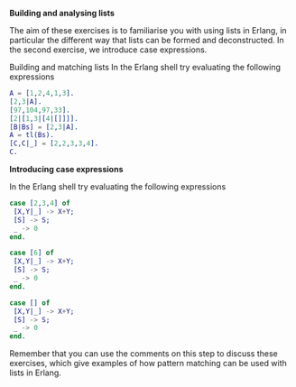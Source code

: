 **Building and analysing lists**

The aim of these exercises is to familiarise you with using lists in Erlang, in particular the different way that lists can be formed and deconstructed. In the second exercise, we introduce case expressions.

Building and matching lists
In the Erlang shell try evaluating the following expressions
```Erlang
A = [1,2,4,1,3].
[2,3|A].
[97,104,97,33].
[2|[1,3|[4|[]]]].
[B|Bs] = [2,3|A].
A = tl(Bs).
[C,C|_] = [2,2,3,3,4].
C.
```

**Introducing case expressions**

In the Erlang shell try evaluating the following expressions
```erlang
case [2,3,4] of
 [X,Y|_] -> X+Y;
 [S] -> S;
 _ -> 0
end.

case [6] of
 [X,Y|_] -> X+Y;
 [S] -> S;
 _ -> 0
end.

case [] of
 [X,Y|_] -> X+Y;
 [S] -> S;
 _ -> 0
end.
```

Remember that you can use the comments on this step to discuss these exercises, which give examples of how pattern matching can be used with lists in Erlang.
